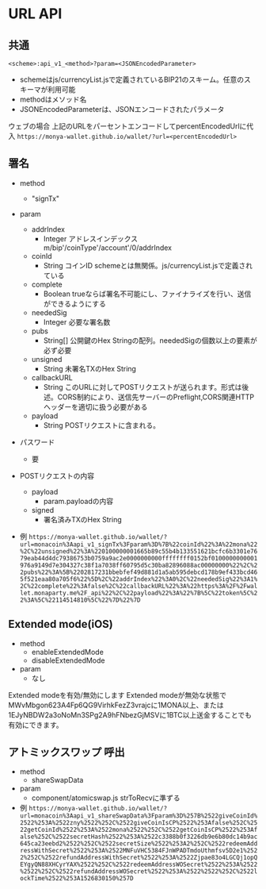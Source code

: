 # URL API

## 共通

`<scheme>:api_v1_<method>?param=<JSONEncodedParameter>`

- schemeはjs/currencyList.jsで定義されているBIP21のスキーム。任意のスキーマが利用可能
- methodはメソッド名
- JSONEncodedParameterは、JSONエンコードされたパラメータ

ウェブの場合
上記のURLをパーセントエンコードしてpercentEncodedUrlに代入
`https://monya-wallet.github.io/wallet/?url=<percentEncodedUrl>`

## 署名


  * method
      * "signTx"

  * param
      * addrIndex
          * Integer アドレスインデックス m/bip'/coinType'/account'/0/addrIndex
      * coinId
          * String コインID schemeとは無関係。js/currencyList.jsで定義されている
      * complete
          * Boolean trueならば署名不可能にし、ファイナライズを行い、送信ができるようにする
      * neededSig
          * Integer 必要な署名数
      * pubs
          * String[] 公開鍵のHex Stringの配列。neededSigの個数以上の要素が必ず必要
      * unsigned
          * String 未署名TXのHex String
      * callbackURL
          * String このURLに対してPOSTリクエストが送られます。形式は後述。CORS制約により、送信先サーバーのPreflight,CORS関連HTTPヘッダーを適切に扱う必要がある
      * payload
          * String POSTリクエストに含まれる。
  * パスワード
      * 要
  * POSTリクエストの内容
      * payload
          * param.payloadの内容
      * signed
          * 署名済みTXのHex String
  * 例
  `https://monya-wallet.github.io/wallet/?url=monacoin%3Aapi_v1_signTx%3Fparam%3D%7B%22coinId%22%3A%22mona%22%2C%22unsigned%22%3A%220100000001665b89c55b4b133551621bcfc6b3301e7679eab44d4dc79386753b0759a9ac2e0000000000ffffffff0152bf0100000000001976a9149d7e304327c38f1a7038ff60795d5c30ba82896088ac00000000%22%2C%22pubs%22%3A%5B%2202817231bbebfef49d881d1a5ab595debcd178b9ef433bcd465f521eaa80a705f6%22%5D%2C%22addrIndex%22%3A0%2C%22neededSig%22%3A1%2C%22complete%22%3Afalse%2C%22callbackURL%22%3A%22https%3A%2F%2Fwallet.monaparty.me%2F_api%22%2C%22payload%22%3A%22%7B%5C%22token%5C%22%3A%5C%22114514810%5C%22%7D%22%7D`

## Extended mode(iOS)

  * method
      * enableExtendedMode
      * disableExtendedMode
  * param
      * なし
      
Extended modeを有効/無効にします
Extended modeが無効な状態でMWvMbgon623A4Fp6QG9VirhkFezZ3vrajcに1MONA以上、または1EJyNBDW2a3oNoMn3SPg2A9hFNbezGjMSVに1BTC以上送金することでも有効にできます。

## アトミックスワップ 呼出

  * method
      * shareSwapData
  * param
      * component/atomicswap.js strToRecvに準ずる
  * 例
  `https://monya-wallet.github.io/wallet/?url=monacoin%3Aapi_v1_shareSwapData%3Fparam%3D%257B%2522giveCoinId%2522%253A%2522zny%2522%252C%2522giveCoinIsCP%2522%253Afalse%252C%2522getCoinId%2522%253A%2522mona%2522%252C%2522getCoinIsCP%2522%253Afalse%252C%2522secretHash%2522%253A%2522c3388b0f3226db9e6b80dc14b9ac645ca23eebd2%2522%252C%2522secretSize%2522%253A2%252C%2522redeemAddressWithSecret%2522%253A%2522MNFuVHC5384FJnWPADTmdoUthmfsv5D2e1%2522%252C%2522refundAddressWithSecret%2522%253A%2522Zjpae83o4LGCQj1opQEYgyQN88XHCyrYAX%2522%252C%2522redeemAddressWOSecret%2522%253A%2522%2522%252C%2522refundAddressWOSecret%2522%253A%2522%2522%252C%2522lockTime%2522%253A1526830150%257D`
